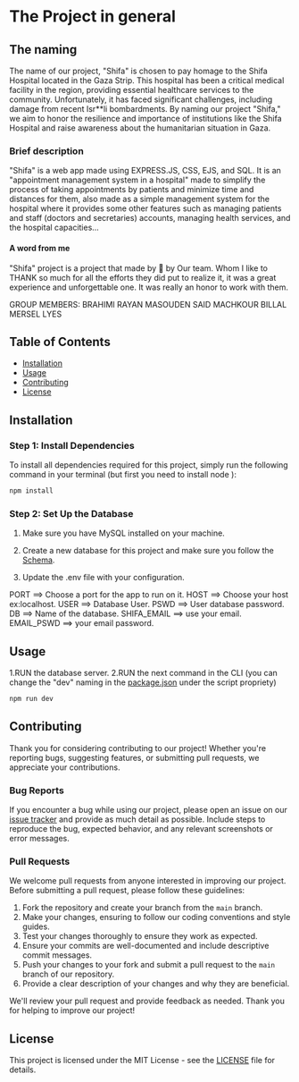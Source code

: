 # The Project in general
## The naming
The name of our project, "Shifa" is chosen to pay homage to the Shifa Hospital located in the Gaza Strip. This hospital has been a critical medical facility in the region, providing essential healthcare services to the community. Unfortunately, it has faced significant challenges, including damage from recent Isr**li bombardments. By naming our project "Shifa," we aim to honor the resilience and importance of institutions like the Shifa Hospital and raise awareness about the humanitarian situation in Gaza.

### Brief description
"Shifa" is a web app made using EXPRESS.JS, CSS, EJS, and SQL. It is an "appointment management system in a hospital" made to simplify the process of taking appointments by patients and minimize time and distances for them, also made as a simple management system for the hospital where it provides some other features such as managing patients and staff (doctors and secretaries) accounts, managing health services, and the hospital capacities...

#### A word from me

"Shifa" project is a project that made by 🤍 by Our team.
Whom I like to THANK so much for all the efforts they did put
to realize it, it was a great experience and unforgettable one.
It was really an honor to work with them.

GROUP MEMBERS:
BRAHIMI RAYAN
MASOUDEN SAID
MACHKOUR BILLAL
MERSEL LYES


## Table of Contents
- [Installation](#installation)
- [Usage](#usage)
- [Contributing](#contributing)
- [License](#license)

## Installation

### Step 1: Install Dependencies
To install all dependencies required for this project, simply run the following command in your
terminal (but first you need to install node ):

```bash 
npm install
```
### Step 2: Set Up the Database

1. Make sure you have MySQL installed on your machine.

2. Create a new database for this project and make sure you follow the [Schema](schema).

3. Update the .env file with your configuration.

PORT ==> Choose a port for the app to run on it.
HOST ==> Choose your host ex:localhost.
USER ==> Database User.
PSWD ==> User database password.
DB   ==> Name of the database.
SHIFA_EMAIL ==> use your email.
EMAIL_PSWD ==> your email password.

## Usage

1.RUN the database server.
2.RUN the next command in the CLI (you can change the "dev" naming in the [package.json](package.json) under the script propriety)
```bash 
npm run dev
```

## Contributing

Thank you for considering contributing to our project! Whether you're reporting bugs, suggesting features, or submitting pull requests, we appreciate your contributions.

### Bug Reports

If you encounter a bug while using our project, please open an issue on our [issue tracker](https://github.com/BrahimiRayan/Shifa/issues) and provide as much detail as possible. Include steps to reproduce the bug, expected behavior, and any relevant screenshots or error messages.

### Pull Requests

We welcome pull requests from anyone interested in improving our project. Before submitting a pull request, please follow these guidelines:

1. Fork the repository and create your branch from the `main` branch.
2. Make your changes, ensuring to follow our coding conventions and style guides.
3. Test your changes thoroughly to ensure they work as expected.
4. Ensure your commits are well-documented and include descriptive commit messages.
5. Push your changes to your fork and submit a pull request to the `main` branch of our repository.
6. Provide a clear description of your changes and why they are beneficial.

We'll review your pull request and provide feedback as needed. Thank you for helping to improve our project!


## License

This project is licensed under the MIT License - see the [LICENSE](LICENSE) file for details.

